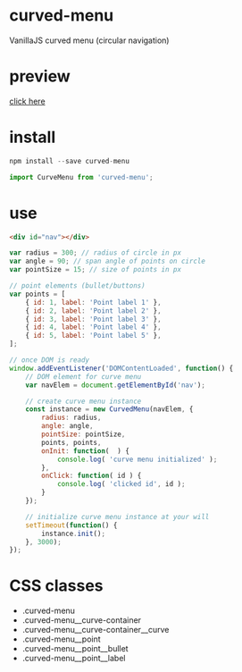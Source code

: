 # curved-menu
VanillaJS curved menu (circular navigation)

# preview
[click here](https://rawgit.com/thatisuday/curved-menu/master/dist/index.html)

# install
```js
npm install --save curved-menu

import CurveMenu from 'curved-menu';
```

# use
```html
<div id="nav"></div>
```

```js
var radius = 300; // radius of circle in px
var angle = 90; // span angle of points on circle
var pointSize = 15; // size of points in px

// point elements (bullet/buttons)
var points = [
    { id: 1, label: 'Point label 1' },
    { id: 2, label: 'Point label 2' },
    { id: 3, label: 'Point label 3' },
    { id: 4, label: 'Point label 4' },
    { id: 5, label: 'Point label 5' },
];

// once DOM is ready
window.addEventListener('DOMContentLoaded', function() {
    // DOM element for curve menu
    var navElem = document.getElementById('nav');

    // create curve menu instance
    const instance = new CurvedMenu(navElem, {
        radius: radius,
        angle: angle,
        pointSize: pointSize,
        points, points,
        onInit: function(  ) {
            console.log( 'curve menu initialized' );
        },
        onClick: function( id ) {
            console.log( 'clicked id', id );
        }
    });

    // initialize curve menu instance at your will
    setTimeout(function() {
        instance.init();
    }, 3000);
});
```

# CSS classes
- .curved-menu
- .curved-menu__curve-container
- .curved-menu__curve-container__curve
- .curved-menu__point
- .curved-menu__point__bullet
- .curved-menu__point__label